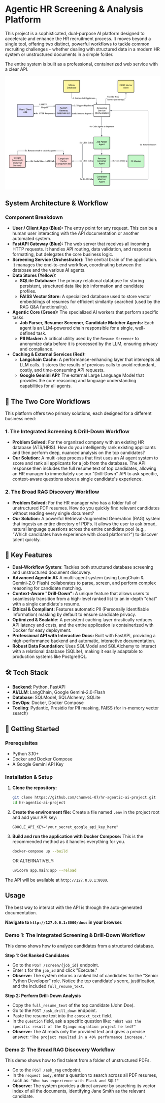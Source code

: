 # Agentic HR Screening & Analysis Platform
This project is a sophisticated, dual-purpose AI platform designed to accelerate and enhance the HR recruitment process. It moves beyond a single tool, offering two distinct, powerful workflows to tackle common recruiting challenges - whether dealing with structured data in a modern HR system or unstructured documents in a simple folder.

The entire system is built as a professional, containerized web service with a clear API.

![System Architecture](architecture.png)

## System Architecture & Workflow

### Component Breakdown
- **User / Client App (Blue):** The entry point for any request. This can be a human user interacting with the API documentation or another automated system.
- **FastAPI Gateway (Blue):** The web server that receives all incoming HTTP requests. It handles API routing, data validation, and response formatting, but delegates the core business logic.
- **Screening Service (Orchestrator):** The central brain of the application. It manages the end-to-end workflow, coordinating between the database and the various AI agents.
- **Data Stores (Yellow):**
  - **SQLite Database:** The primary relational database for storing persistent, structured data like job information and candidate profiles.
  - **FAISS Vector Store:** A specialized database used to store vector embeddings of resumes for efficient similarity searched (used by the RAG Q&A functionality).
- **Agentic Core (Green):** The specialized AI workers that perform specific tasks.
  - **Job Parser, Resumer Screener, Candidate Matcher Agents:** Each agent is an LLM-powered chain responsible for a single, well-defined task.
  - **PII Masker:** A critical utility used by the `Resume Screener` to anonymize data before it is processed by the LLM, ensuring privacy and compliance.
- **Caching & External Services (Red):**
  - **Langchain Cache:** A performance-enhancing layer that intercepts all LLM calls. It stores the results of previous calls to avoid redundant, costly, and time-consuming API requests.
  - **Google Gemini API:** The external Large Language Model that provides the core reasoning and language understanding capabilities for all agents.

## 🚀 The Two Core Workflows
This platform offers two primary solutions, each designed for a different business need:

### 1. The Integrated Screening & Drill-Down Workflow
+  **Problem Solved:** For the organized company with an existing HR database (ATS/HRIS). How do you intelligently rank existing applicants and then perform deep, nuanced analysis on the top candidates?
+  **Our Solution:** A multi-step process that first uses an AI agent system to score and rank all applicants for a job from the database. The API response then includes the full resume text of top candidates, allowing an HR manager to immediately use our "Drill-Down" API to ask specific, context-aware questions about a single candidate's experience.
### 2. The Broad RAG Discovery Workflow
+  **Problem Solved:** For the HR manager who has a folder full of unstructured PDF resumes. How do you quickly find relevant candidates without reading every single document?
+  **Our Solution:** A powerful Retrieval-Augmented Generation (RAG) system that ingests an entire directory of PDFs. It allows the user to ask broad, natural language questions across the entire candidate pool (e.g., "Which candidates have experience with cloud platforms?") to discover talent quickly.


## 🌟 Key Features
+  **Dual-Workflow System:** Tackles both structured database screening and unstructured document discovery.
+  **Advanced Agentic AI:** A multi-agent system (using LangChain & Gemini-2.0-Flash) collaborates to parse, screen, and perform complex reasoning for candidate matching.
+  **Context-Aware "Drill-Down":** A unique feature that allows users to seamlessly transition from a high-level ranked list to an in-depth "chat" with a single candidate's resume.
+  **Ethical & Compliant:** Features automatic PII (Personally Identifiable Information) masking by default to ensure candidate privacy.
+  **Optimized & Scalable:** A persistent caching layer drastically reduces API latency and costs, and the entire application is containerized with Docker for easy deployment.
+  **Professional API with Interactive Docs:** Built with FastAPI, providing a high-performance backend and automatic, interactive documentation.
+  **Robust Data Foundation:** Uses SQLModel and SQLAlchemy to interact with a relational database (SQLite), making it easily adaptable to production systems like PostgreSQL.

## 🛠️ Tech Stack
- **Backend**: Python, FastAPI
- **AI/LLM**: LangChain, Google Gemini-2.0-Flash
- **Database**: SQLModel, SQLAlchemy, SQLite
- **DevOps**: Docker, Docker Compose
- **Tooling**: Pydantic, Presidio for PII masking, FAISS (for in-memory vector search)

## 🚀 Getting Started

### Prerequisites

- Python 3.10+
- Docker and Docker Compose
- A Google Gemini API Key

### Installation & Setup

1.  **Clone the repository:**
    ```bash
    git clone https://github.com/chunwei-07/hr-agentic-ai-project.git
    cd hr-agentic-ai-project
    ```

2.  **Create the environment file:**
    Create a file named `.env` in the project root and add your API key:
    ```
    GOOGLE_API_KEY="your_secret_google_api_key_here"
    ```

3.  **Build and run the application with Docker Compose:**
    This is the recommended method as it handles everything for you.
    ```bash
    docker-compose up --build
    ```
    OR ALTERNATIVELY:
    ```bash
    uvicorn app.main:app --reload
    ```

The API will be available at `http://127.0.0.1:8000`.

## Usage

The best way to interact with the API is through the auto-generated documentation.

**Navigate to `http://127.0.0.1:8000/docs` in your browser.**

### Demo 1: The Integrated Screening & Drill-Down Workflow
This demo shows how to analyze candidates from a structured database.

**Step 1: Get Ranked Candidates**
+  Go to the `POST /screen/{job_id}` endpoint.
+  Enter `1` for the `job_id` and click "Execute."
+  **Observe:** The system returns a ranked list of candidates for the "Senior Python Developer" role. Notice the top candidate's score, justification, and the included `full_resume_text`.

**Step 2: Perform Drill-Down Analysis**
+  Copy the `full_resume_text` of the top candidate (John Doe).
+  Go to the `POST /ask_drill_down` endpoint.
+  Paste the resume text into the `context_text` field.
+  In the `question` field, ask a specific question like: `"What was the specific result of the Django migration project he led?"`
+  **Observe:** The AI reads only the provided text and gives a precise answer: `"The project resulted in a 40% performance increase."`

### Demo 2: The Broad RAG Discovery Workflow
This demo shows how to find talent from a folder of unstructured PDFs.

+  Go to the `POST /ask_rag` endpoint.
+  In the `request body`, enter a question to search across all PDF resumes, such as: `"Who has experience with Flask and SQL?"`
+  **Observe:** The system provides a direct answer by searching its vector index of all the documents, identifying Jane Smith as the relevant candidate.
